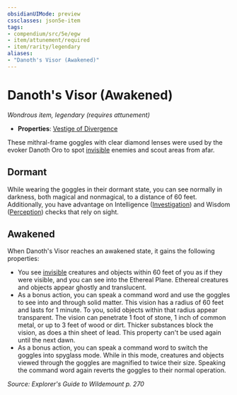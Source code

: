 ```yaml
---
obsidianUIMode: preview
cssclasses: json5e-item
tags:
- compendium/src/5e/egw
- item/attunement/required
- item/rarity/legendary
aliases: 
- "Danoth's Visor (Awakened)"
---
```

# Danoth's Visor (Awakened)
*Wondrous item, legendary (requires attunement)*  

- **Properties**: [Vestige of Divergence](2-Mechanics/CLI/rules/item-properties.md#Vestige%20of%20Divergence)

These mithral-frame goggles with clear diamond lenses were used by the evoker Danoth Oro to spot [invisible](2-Mechanics/CLI/rules/conditions.md#Invisible) enemies and scout areas from afar.

## Dormant

While wearing the goggles in their dormant state, you can see normally in darkness, both magical and nonmagical, to a distance of 60 feet. Additionally, you have advantage on Intelligence ([Investigation](2-Mechanics/CLI/rules/skills.md#Investigation)) and Wisdom ([Perception](2-Mechanics/CLI/rules/skills.md#Perception)) checks that rely on sight.

## Awakened

When Danoth's Visor reaches an awakened state, it gains the following properties:

- You see [invisible](2-Mechanics/CLI/rules/conditions.md#Invisible) creatures and objects within 60 feet of you as if they were visible, and you can see into the Ethereal Plane. Ethereal creatures and objects appear ghostly and translucent.  
- As a bonus action, you can speak a command word and use the goggles to see into and through solid matter. This vision has a radius of 60 feet and lasts for 1 minute. To you, solid objects within that radius appear transparent. The vision can penetrate 1 foot of stone, 1 inch of common metal, or up to 3 feet of wood or dirt. Thicker substances block the vision, as does a thin sheet of lead. This property can't be used again until the next dawn.  
- As a bonus action, you can speak a command word to switch the goggles into spyglass mode. While in this mode, creatures and objects viewed through the goggles are magnified to twice their size. Speaking the command word again reverts the goggles to their normal operation.  

*Source: Explorer's Guide to Wildemount p. 270*